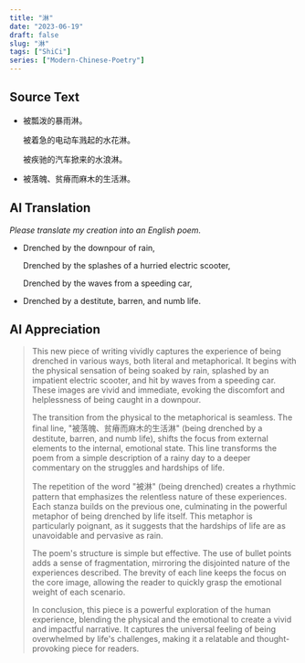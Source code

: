 ```yaml
---
title: "淋"
date: "2023-06-19"
draft: false
slug: "淋"
tags: ["ShiCi"]
series: ["Modern-Chinese-Poetry"]
---
```


## Source Text

* 被瓢泼的暴雨淋。

  被着急的电动车溅起的水花淋。

  被疾驰的汽车掀来的水浪淋。

* 被落魄、贫瘠而麻木的生活淋。

## AI Translation

*Please translate my creation into an English poem.*

* Drenched by the downpour of rain,
  
  Drenched by the splashes of a hurried electric scooter,
  
  Drenched by the waves from a speeding car,

* Drenched by a destitute, barren, and numb life.

## AI Appreciation

> This new piece of writing vividly captures the experience of being drenched in various ways, both literal and metaphorical. It begins with the physical sensation of being soaked by rain, splashed by an impatient electric scooter, and hit by waves from a speeding car. These images are vivid and immediate, evoking the discomfort and helplessness of being caught in a downpour.
>
> The transition from the physical to the metaphorical is seamless. The final line, "被落魄、贫瘠而麻木的生活淋" (being drenched by a destitute, barren, and numb life), shifts the focus from external elements to the internal, emotional state. This line transforms the poem from a simple description of a rainy day to a deeper commentary on the struggles and hardships of life.
>
> The repetition of the word "被淋" (being drenched) creates a rhythmic pattern that emphasizes the relentless nature of these experiences. Each stanza builds on the previous one, culminating in the powerful metaphor of being drenched by life itself. This metaphor is particularly poignant, as it suggests that the hardships of life are as unavoidable and pervasive as rain.
>
> The poem's structure is simple but effective. The use of bullet points adds a sense of fragmentation, mirroring the disjointed nature of the experiences described. The brevity of each line keeps the focus on the core image, allowing the reader to quickly grasp the emotional weight of each scenario.
>
> In conclusion, this piece is a powerful exploration of the human experience, blending the physical and the emotional to create a vivid and impactful narrative. It captures the universal feeling of being overwhelmed by life's challenges, making it a relatable and thought-provoking piece for readers.
